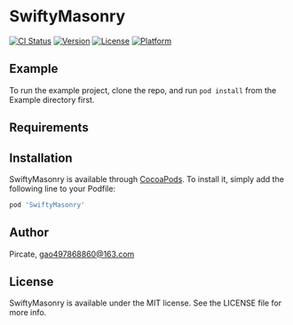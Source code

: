 # SwiftyMasonry

[![CI Status](https://img.shields.io/travis/Pircate/SwiftyMasonry.svg?style=flat)](https://travis-ci.org/Pircate/SwiftyMasonry)
[![Version](https://img.shields.io/cocoapods/v/SwiftyMasonry.svg?style=flat)](https://cocoapods.org/pods/SwiftyMasonry)
[![License](https://img.shields.io/cocoapods/l/SwiftyMasonry.svg?style=flat)](https://cocoapods.org/pods/SwiftyMasonry)
[![Platform](https://img.shields.io/cocoapods/p/SwiftyMasonry.svg?style=flat)](https://cocoapods.org/pods/SwiftyMasonry)

## Example

To run the example project, clone the repo, and run `pod install` from the Example directory first.

## Requirements

## Installation

SwiftyMasonry is available through [CocoaPods](https://cocoapods.org). To install
it, simply add the following line to your Podfile:

```ruby
pod 'SwiftyMasonry'
```

## Author

Pircate, gao497868860@163.com

## License

SwiftyMasonry is available under the MIT license. See the LICENSE file for more info.
